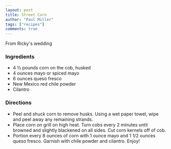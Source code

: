 ```yaml
---
layout: post
title: Street Corn
author: "Paul Miller"
tags: ["recipes"]
comments: true
---
```


From Ricky's wedding 

### Ingredients
* 4 ½ pounds corn on the cob, husked
* 4 ounces mayo or spiced mayo
* 6 ounces queso fresco
* New Mexico red chile powder
* Cilantro

### Directions
* Peel and shuck corn to remove husks. Using a wet paper towel, wipe and peel away any remaining strands.
* Place corn on grill on high heat. Turn cobs every 2 minutes until browned and slightly blackened on all sides. Cut corn kernels off of cob.
* Portion every 8 ounces of corn with 1 ounce mayo and 1 1/2 ounces queso fresco. Garnish with chile powder and cilantro. Enjoy!